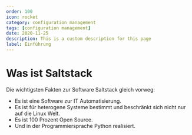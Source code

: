 ```yaml
---
order: 100
icon: rocket
category: configuration management
tags: [configuration management]
date: 2020-11-25
description: This is a custom description for this page
label: Einführung
---
```


# Was ist Saltstack

Die wichtigsten Fakten zur Software Saltstack gleich vorweg:
- Es ist eine Software zur IT Automatisierung.
- Es ist für heterogene Systeme bestimmt und beschränkt sich nicht nur auf die Linux Welt.
- Es ist 100 Prozent Open Source.
- Und in der Programmiersprache Python realisiert.